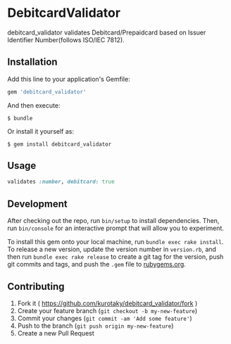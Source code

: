 # DebitcardValidator
debitcard_validator validates Debitcard/Prepaidcard based on Issuer Identifier Number(follows ISO/IEC 7812).

## Installation

Add this line to your application's Gemfile:

```ruby
gem 'debitcard_validator'
```

And then execute:

    $ bundle

Or install it yourself as:

    $ gem install debitcard_validator

## Usage

```ruby
validates :number, debitcard: true
```

## Development

After checking out the repo, run `bin/setup` to install dependencies. Then, run `bin/console` for an interactive prompt that will allow you to experiment.

To install this gem onto your local machine, run `bundle exec rake install`. To release a new version, update the version number in `version.rb`, and then run `bundle exec rake release` to create a git tag for the version, push git commits and tags, and push the `.gem` file to [rubygems.org](https://rubygems.org).

## Contributing

1. Fork it ( https://github.com/kurotaky/debitcard_validator/fork )
2. Create your feature branch (`git checkout -b my-new-feature`)
3. Commit your changes (`git commit -am 'Add some feature'`)
4. Push to the branch (`git push origin my-new-feature`)
5. Create a new Pull Request
